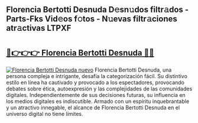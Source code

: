 ## Florencia Bertotti Desnuda D𝚎sn𝚞dos filtr𝚊dos - Parts-Fks Vid𝚎os f𝚘tos - N𝚞evas filtr𝚊ciones atr𝚊ctivas LTPXF

# <h2><a href="http://mb3akjm.tromn.icu/?c=Florencia+Bertotti+Desnuda">🔗👉👉👉 Florencia Bertotti Desnuda 🔗🔗</a></h2>

[![Florencia Bertotti Desnuda nuevo](https://i.imgur.com/pEAQMta.gif)](http://mb3akjm.tromn.icu/?c=Florencia+Bertotti+Desnuda)
Florencia Bertotti Desnuda, una persona compleja e intrigante, desafía la categorización fácil. Su distintivo estilo en línea ha cautivado y provocado a los espectadores, provocando debates sobre ética, autoexpresión y las complejidades de las comunidades digitales. Independientemente de sus decisiones futuras, su influencia en los medios digitales es indiscutible. Armado con un espíritu inquebrantable y un atractivo innegable, el alcance de Florencia Bertotti Desnuda en el universo digital no tiene límites.
